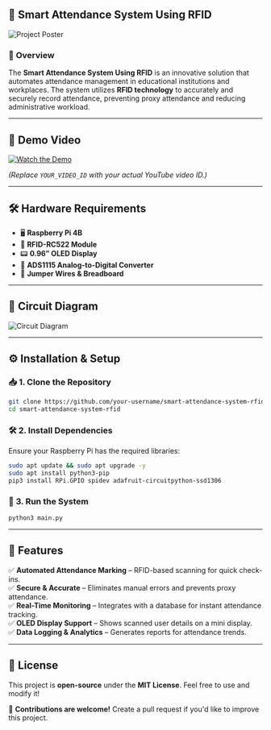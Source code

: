 ## 📌 **Smart Attendance System Using RFID**  

![Project Poster](attendance_poster.png)  

### 🔹 **Overview**  
The **Smart Attendance System Using RFID** is an innovative solution that automates attendance management in educational institutions and workplaces. The system utilizes **RFID technology** to accurately and securely record attendance, preventing proxy attendance and reducing administrative workload.  

---

## 🎥 **Demo Video**  
[![Watch the Demo](https://img.youtube.com/vi/YOUR_VIDEO_ID/0.jpg)](https://www.youtube.com/watch?v=YOUR_VIDEO_ID)  

_(Replace `YOUR_VIDEO_ID` with your actual YouTube video ID.)_  

---

## 🛠 **Hardware Requirements**  
- 🖥 **Raspberry Pi 4B**  
- 📶 **RFID-RC522 Module**  
- 📟 **0.96” OLED Display**  
- 🔌 **ADS1115 Analog-to-Digital Converter**  
- 🔧 **Jumper Wires & Breadboard**  

---

## 🔧 **Circuit Diagram**  
![Circuit Diagram](image.png)  

---

## ⚙️ **Installation & Setup**  

### 📥 **1. Clone the Repository**  
```sh
git clone https://github.com/your-username/smart-attendance-system-rfid.git
cd smart-attendance-system-rfid
```

### 🛠 **2. Install Dependencies**  
Ensure your Raspberry Pi has the required libraries:  
```sh
sudo apt update && sudo apt upgrade -y
sudo apt install python3-pip
pip3 install RPi.GPIO spidev adafruit-circuitpython-ssd1306
```

### 🚀 **3. Run the System**  
```sh
python3 main.py
```

---

## 📌 **Features**  
✅ **Automated Attendance Marking** – RFID-based scanning for quick check-ins.  
✅ **Secure & Accurate** – Eliminates manual errors and prevents proxy attendance.  
✅ **Real-Time Monitoring** – Integrates with a database for instant attendance tracking.  
✅ **OLED Display Support** – Shows scanned user details on a mini display.  
✅ **Data Logging & Analytics** – Generates reports for attendance trends.  

---

## 📜 **License**  
This project is **open-source** under the **MIT License**. Feel free to use and modify it!  

📢 **Contributions are welcome!** Create a pull request if you'd like to improve this project.  

